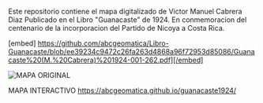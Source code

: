 Este repositorio contiene el mapa digitalizado de Victor Manuel Cabrera Diaz
Publicado en el Libro "Guanacaste" de 1924.
En conmemoracion del centenario de la incorporacion del Partido de Nicoya a Costa Rica.

[embed] https://github.com/abcgeomatica/Libro-Guanacaste/blob/ee39234c9472c26fa263d4868a96f72953d85086/Guanacaste%20(M.%20Cabrera)%201924-001-262.pdf][/embed]

![MAPA ORIGINAL](https://github.com/abcgeomatica/guanacaste1924/blob/326ead36c9acbff712124d3dbc2abc6faaf7264f/MapaGuanacaste1924.png)



MAPA INTERACTIVO
https://abcgeomatica.github.io/guanacaste1924/


